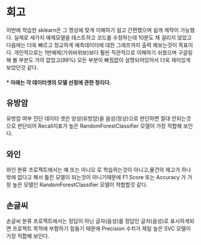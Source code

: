 # 회고

이번에 학습한 sklearn은 그 명성에 맞게 이해하기 쉽고 간편했으며 쉽게 제작이 가능했다.
실제로 세가지 예제모델을 테스트하고 코드를 수정하는데 10분도 채 걸리지 않았고 다음에는 더욱 빠르고 정교하게 예측데이터에 대한 그래프까지 출력 해보는것이 목표이다.
개인적으로는 1번예제(가위바위보)보다 훨씬 직관적으로 이해하기 쉬웠으며 구글링해 볼 부분도 거의 없었고(99%) 모든 부분이 빠짐없이 설명되어있어서 더욱 재미있게 보았던것 같다.


#### * 아래는 각 데이터셋의 모델 선정에 관한 정리다.

유방암
-----

유방암 여부 진단 데이터 셋은 양성(유방암)을 음성(정상)으로 판단하면 절대 안되는것으로 판단되어 Recall지표가 높은 
RandomForestClassifier 모델이 가장 적합해 보인다.

와인
-----

와인 분류 프로젝트에서는 예 또는 아니오 로 학습하는것이 아니고,물건의 재고가 하나밖에 없다고 해서 틀린 모델이 되는것이 아니기때문에
F1 Score 또는 Accuracy 가 가장 높은 모델인 RandomForestClassifier 모델이 적합할것 같다.

손글씨
-----
손글씨 분류 프로젝트에서는 정답이 아닌 글자(음성)를 정답인 글자(음성)로 표시하게되면 프로젝트 목적에 부합하기 힘들기 때문에 Precision 수치가 제일 높은
SVC 모델이 가장 적합해 보인다.

